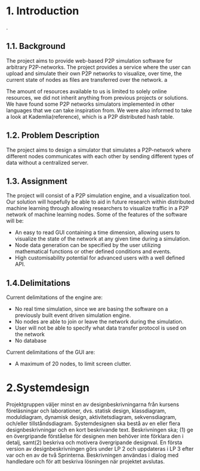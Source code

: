 <h1>1. Introduction </h1>.
<h2>1.1. Background</h2>
<!-- needs -->
<p>
The project aims to provide web-based P2P simulation software for arbitrary P2P-networks. The project provides a service where the user can upload and simulate their own P2P networks to visualize, over time, the current state of nodes as files are transferred over the network. a

The amount of resources available to us is limited to solely online resources, we did not inherit anything from previous projects or solutions. We have found some P2P networks simulators implemented in other languages that we can take inspiration from. We were also informed to take a look at Kademlia(reference), which is a P2P distributed hash table.
</p>

<h2>1.2. Problem Description </h2>
<p>The  project  aims  to  design  a  simulator  that  simulates  a  P2P-network  where different nodes communicates with each other by sending different types of data without a centralized server. </p>

<h2>1.3. Assignment</h2> 

The project will consist of a P2P simulation engine, and a visualization tool. Our solution will hopefully be able to aid in future research within distributed machine learning through allowing researchers to visualize traffic in a P2P network of machine learning nodes. Some of the features of the software will be:

- An easy to read GUI containing a time dimension, allowing users to visualize the state of the network at any given time during a simulation.
- Node data generation can be specified by the user utilizing mathematical functions or other defined conditions and events.
- High customisability potential for advanced users with a well defined API.


<h2>1.4.Delimitations </h2>

Current delimitations of the engine are:
- No real time simulation, since we are basing the software on a previously built event driven simulation engine.
- No nodes are able to join or leave the network during the simulation.
- User will not be able to specify what data transfer protocol is used on the network
- No database

Current delimitations of the GUI are:
- A maximum of 20 nodes, to limit screen clutter.


<h1>2.Systemdesign </h1>
<p>
Projektgruppen väljer minst en av designbeskrivningarna från kursens föreläsningar och laborationer, dvs. statisk design, klassdiagram, moduldiagram, dynamisk design, aktivitetsdiagram, sekvensdiagram, och/eller tillståndsdiagram. 
Systemdesignen ska bestå av en eller flera designbeskrivningar och en kort beskrivande text. Beskrivningen ska; (1) ge en övergripande förståelse för designen men behöver inte förklara den i detalj, samt(2) beskriva och motivera övergripande designval. En första version av designbeskrivningen görs under LP 2 och uppdateras i LP 3 efter var och en av de två Sprinterna. Beskrivningen användas i dialog med handledare och för att beskriva lösningen när projektet avslutas. 
</p>
